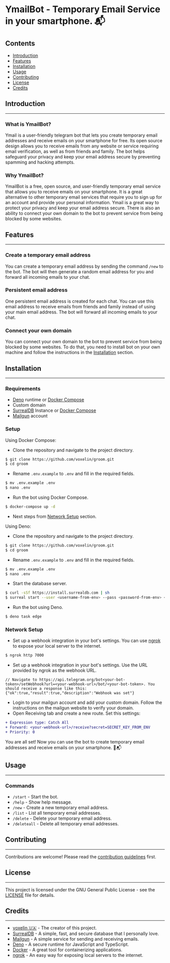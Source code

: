# YmailBot - Temporary Email Service in your smartphone. 📬

## Contents
 - [Introduction](#introduction)
 - [Features](#features)
 - [Installation](#installation)
 - [Usage](#usage)
 - [Contributing](#contributing)
 - [License](#license)
 - [Credits](#credits)

## Introduction
----------------
### What is YmailBot?
Ymail is a user-friendly telegram bot that lets you create temporary email addresses and receive emails on your smartphone for free. Its open source design allows you to receive emails from any website or service requiring email verification, as well as from friends and family. The bot helps safeguard your privacy and keep your email address secure by preventing spamming and hacking attempts.

### Why YmailBot?
YmailBot is a free, open source, and user-friendly temporary email service that allows you to receive emails on your smartphone. It is a great alternative to other temporary email services that require you to sign up for an account and provide your personal information. Ymail is a great way to protect your privacy and keep your email address secure. There is also an ability to connect your own domain to the bot to prevent service from being blocked by some websites.


## Features
----------------

### Create a temporary email address
You can create a temporary email address by sending the command `/new` to the bot. The bot will then generate a random email address for you and forward all incoming emails to your chat.

### Persistent email address
One persistent email address is created for each chat. You can use this email address to receive emails from friends and family instead of using your main email address. The bot will forward all incoming emails to your chat.

### Connect your own domain
You can connect your own domain to the bot to prevent service from being blocked by some websites. To do that, you need to install bot on your own machine and follow the instructions in the [Installation](#installation) section.

## Installation
----------------
### Requirements
 - [Deno](https://deno.land/) runtime or [Docker Compose](https://docs.docker.com/compose/)
 - Custom domain
 - [SurrealDB](https://surrealdb.com) Instance or [Docker Compose](https://docs.docker.com/compose/)
 - [Mailgun](https://www.mailgun.com/) account

### Setup
Using Docker Compose:
- Clone the repository and navigate to the project directory.
```bash
$ git clone https://github.com/voxelin/groom.git
$ cd groom
```
- Rename `.env.example` to `.env` and fill in the required fields.
```bash
$ mv .env.example .env
$ nano .env
```
- Run the bot using Docker Compose.
```bash
$ docker-compose up -d
```
- Next steps from [Network Setup](#network-setup) section.

Using Deno:
- Clone the repository and navigate to the project directory.
```bash
$ git clone https://github.com/voxelin/groom.git
$ cd groom
```
- Rename `.env.example` to `.env` and fill in the required fields.
```bash
$ mv .env.example .env
$ nano .env
```
- Start the database server.
```bash
$ curl -sSf https://install.surrealdb.com | sh
$ surreal start --user <username-from-env> --pass <password-from-env> <DB-Path-from-env>
```

- Run the bot using Deno.
```bash
$ deno task edge
```

### Network Setup
- Set up a webhook integration in your bot's settings. You can use [ngrok](https://ngrok.com/) to expose your local server to the internet.
```bash
$ ngrok http 7000
```
- Set up a webhook integration in your bot's settings. Use the URL provided by ngrok as the webhook URL.
```jsonc
// Navigate to https://api.telegram.org/bot<your-bot-token>/setWebhook?url=<your-webhook-url>/bot/<your-bot-token>. You should receive a response like this:
{"ok":true,"result":true,"description":"Webhook was set"}
```
- Login to your mailgun account and add your custom domain. Follow the instructions on the mailgun website to verify your domain.
- Open Receiving tab and create a new route. Set this settings:
```diff
+ Expression type: Catch All
+ Forward: <your-webhook-url>/receive?secret=SECRET_KEY_FROM_ENV
+ Priority: 0
```

You are all set! Now you can use the bot to create temporary email addresses and receive emails on your smartphone. 🎊📬


## Usage
----------------
### Commands
 - `/start` - Start the bot.
 - `/help` - Show help message.
 - `/new` - Create a new temporary email address.
 - `/list` - List all temporary email addresses.
 - `/delete` - Delete your temporary email address.
 - `/deleteall` - Delete all temporary email addresses.


## Contributing
----------------
Contributions are welcome! Please read the [contribution guidelines](contributing.md) first.

## License
----------------
This project is licensed under the GNU General Public License - see the [LICENSE](LICENSE) file for details.

## Credits
----------------
- [voxelin 🇺🇦](https://github.com/voxelin) - The creator of this project.
- [SurrealDB](https://surrealdb.com/) - A simple, fast, and secure database that I personally love.
- [Mailgun](https://www.mailgun.com/) - A simple service for sending and receiving emails.
- [Deno](https://deno.land/) - A secure runtime for JavaScript and TypeScript.
- [Docker](https://www.docker.com/) - A great tool for containerizing applications.
- [ngrok](https://ngrok.com/) - An easy way for exposing local servers to the internet.
